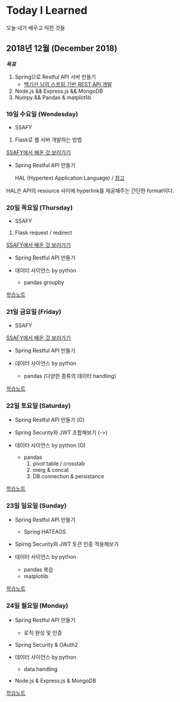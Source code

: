 # Today I Learned

오늘 내가 배우고 익힌 것들

## 2018년 12월 (December 2018)

***목표***

1. Spring으로 Restful API 서버 만들기
    - [백기선 님의 스프링 기반 REST API 개발](https://www.inflearn.com/course/spring_rest-api/)
2. Node.js && Express.js && MongoDB
3. Numpy && Pandas & matplotlib

### 19일 수요일 (Wendesday)

- SSAFY

1. Flask로 웹 서버 개발하는 방법

[SSAFY에서 배운 것 보러가기](https://github.com/chulsea/TIL/tree/master/2018/December/1219)

- Spring Restful API 만들기

    HAL (Hypertext Application Language) / [참고](http://stateless.co/hal_specification.html)

HAL은 API의 resource 사이에 hyperlink를 제공해주는 간단한 format이다.

### 20일 목요일 (Thursday)

- SSAFY

1. Flask request / redirect

[SSAFY에서 배운 것 보러가기](https://github.com/chulsea/TIL/tree/master/2018/December/1220)

- Spring Restful API 만들기

- 데이터 사이언스 by python
    - pandas groupby

[학습노트](2018/December/20181220.md)

### 21일 금요일 (Friday)

- SSAFY

[SSAFY에서 배운 것 보러가기](https://github.com/chulsea/TIL/tree/master/2018/December/1221)

- Spring Restful API 만들기

- 데이터 사이언스 by python
    - pandas (다양한 종류의 데이터 handling)

[학습노트](2018/December/20181221.md)

### 22일 토요일 (Saturday)

- Spring Restful API 만들기 (O)

- Spring Security와 JWT 조합해보기 (->)

- 데이터 사이언스 by python (O)
    - pandas
        1. pivot table / crosstab
        2. merg & concat
        3. DB connection & persistance

[학습노트](2018/December/20181222.md)

### 23일 일요일 (Sunday)

- Spring Restful API 만들기
    - Spring HATEAOS

- Spirng Security와 JWT 토큰 인증 적용해보기

- 데이터 사이언스 by python
    - pandas 복습
    - matplotlib

[학습노트](2018/December/20181223.md)

### 24일 월요일 (Monday)

- Spring Restful API 만들기
    - 로직 완성 및 인증

- Spring Security & OAuth2

- 데이터 사이언스 by python
    - data handling

- Node.js & Express.js & MongoDB

[학습노트](2018/December/20181224.md)